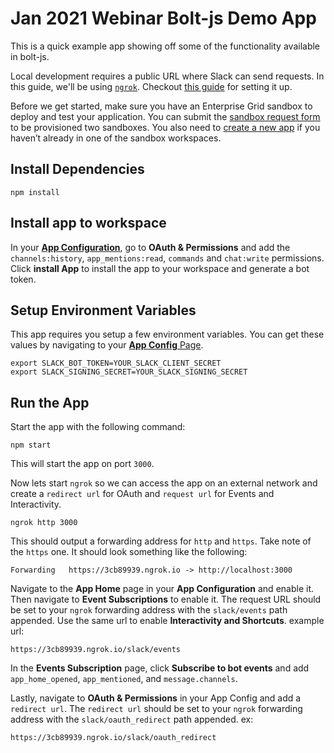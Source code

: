 # Jan 2021 Webinar Bolt-js Demo App

This is a quick example app showing off some of the functionality available in bolt-js. 

Local development requires a public URL where Slack can send requests. In this guide, we'll be using [`ngrok`](https://ngrok.com/download). Checkout [this guide](https://api.slack.com/tutorials/tunneling-with-ngrok) for setting it up.

Before we get started, make sure you have an Enterprise Grid sandbox to deploy and test your application. You can submit the [sandbox request form](https://api.slack.com/go/sandbox) to be provisioned two sandboxes. You also need to [create a new app](https://api.slack.com/apps?new_app=1) if you haven’t already in one of the sandbox workspaces.

## Install Dependencies

```
npm install
```

## Install app to workspace

In your [**App Configuration**](https://api.slack.com/apps), go to **OAuth & Permissions** and add the `channels:history`, `app_mentions:read`, `commands` and `chat:write` permissions. Click **install App** to install the app to your workspace and generate a bot token.

## Setup Environment Variables

This app requires you setup a few environment variables. You can get these values by navigating to your [**App Config** Page](https://api.slack.com/apps). 

```
export SLACK_BOT_TOKEN=YOUR_SLACK_CLIENT_SECRET
export SLACK_SIGNING_SECRET=YOUR_SLACK_SIGNING_SECRET
```

## Run the App

Start the app with the following command:

```
npm start
```

This will start the app on port `3000`.

Now lets start `ngrok` so we can access the app on an external network and create a `redirect url` for OAuth and `request url` for Events and Interactivity. 

```
ngrok http 3000
```

This should output a forwarding address for `http` and `https`. Take note of the `https` one. It should look something like the following:

```
Forwarding   https://3cb89939.ngrok.io -> http://localhost:3000
```

Navigate to the **App Home** page in your **App Configuration** and enable it. Then navigate to **Event Subscriptions** to enable it. The request URL should be set to your `ngrok` forwarding address with the `slack/events` path appended. Use the same url to enable **Interactivity and Shortcuts**. example url:

```
https://3cb89939.ngrok.io/slack/events
````

In the **Events Subscription** page, click **Subscribe to bot events** and add `app_home_opened`, `app_mentioned`, and `message.channels`.  

Lastly, navigate to **OAuth & Permissions** in your App Config and add a `redirect url`. The `redirect url` should be set to your `ngrok` forwarding address with the `slack/oauth_redirect` path appended. ex:

```
https://3cb89939.ngrok.io/slack/oauth_redirect
```
